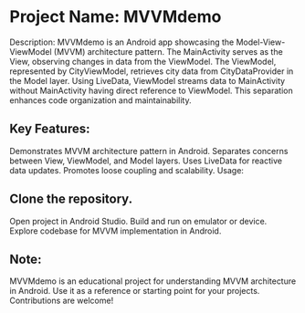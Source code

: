 # Project Name: MVVMdemo

Description:
MVVMdemo is an Android app showcasing the Model-View-ViewModel (MVVM) architecture pattern. The MainActivity serves as the View, observing changes in data from the ViewModel. The ViewModel, represented by CityViewModel, retrieves city data from CityDataProvider in the Model layer. Using LiveData, ViewModel streams data to MainActivity without MainActivity having direct reference to ViewModel. This separation enhances code organization and maintainability.

## Key Features:

Demonstrates MVVM architecture pattern in Android.
Separates concerns between View, ViewModel, and Model layers.
Uses LiveData for reactive data updates.
Promotes loose coupling and scalability.
Usage:

## Clone the repository.
Open project in Android Studio.
Build and run on emulator or device.
Explore codebase for MVVM implementation in Android.

## Note:
MVVMdemo is an educational project for understanding MVVM architecture in Android. Use it as a reference or starting point for your projects. Contributions are welcome!
